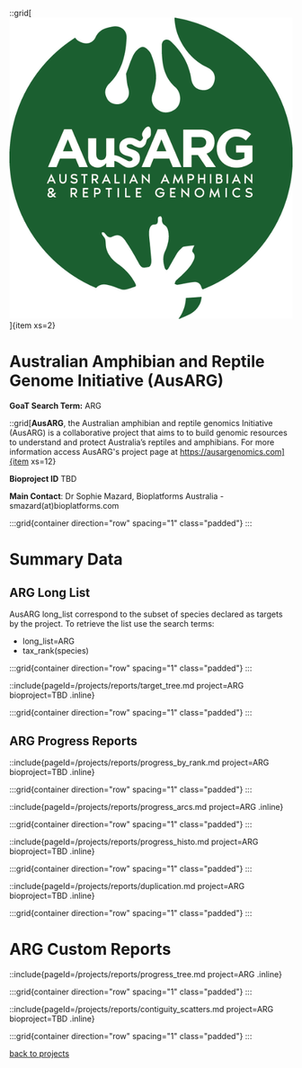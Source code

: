 ::grid[![GoaT](/static/images/AusARG-Logo.png)]{item xs=2}

# Australian Amphibian and Reptile Genome Initiative (AusARG)
**GoaT Search Term:** ARG


::grid[**AusARG**, the Australian amphibian and reptile genomics Initiative (AusARG) is a collaborative project that aims to to build genomic resources to understand and protect Australia’s reptiles and amphibians. For more information access AusARG's project page at https://ausargenomics.com]{item xs=12}

**Bioproject ID** TBD

**Main Contact**: Dr Sophie Mazard, Bioplatforms Australia - smazard(at)bioplatforms.com

:::grid{container direction="row" spacing="1" class="padded"}
:::

# Summary Data

## ARG Long List

AusARG long_list correspond to the subset of species declared as targets by the project. To retrieve the list use the search terms:

- long_list=ARG
- tax_rank(species)

:::grid{container direction="row" spacing="1" class="padded"}
:::

::include{pageId=/projects/reports/target_tree.md project=ARG bioproject=TBD .inline}

:::grid{container direction="row" spacing="1" class="padded"}
:::

## ARG Progress Reports

::include{pageId=/projects/reports/progress_by_rank.md project=ARG bioproject=TBD .inline}

:::grid{container direction="row" spacing="1" class="padded"}
:::

::include{pageId=/projects/reports/progress_arcs.md project=ARG .inline}

:::grid{container direction="row" spacing="1" class="padded"}
:::

::include{pageId=/projects/reports/progress_histo.md project=ARG bioproject=TBD .inline}

:::grid{container direction="row" spacing="1" class="padded"}
:::

::include{pageId=/projects/reports/duplication.md project=ARG bioproject=TBD .inline}

:::grid{container direction="row" spacing="1" class="padded"}
:::

# ARG Custom Reports

::include{pageId=/projects/reports/progress_tree.md project=ARG .inline}

:::grid{container direction="row" spacing="1" class="padded"}
:::

::include{pageId=/projects/reports/contiguity_scatters.md project=ARG bioproject=TBD .inline}

:::grid{container direction="row" spacing="1" class="padded"}
:::


[back to projects](/projects)

